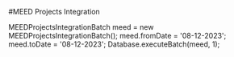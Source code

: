 #MEED Projects Integration

MEEDProjectsIntegrationBatch meed = new MEEDProjectsIntegrationBatch();
meed.fromDate = '08-12-2023';
meed.toDate = '08-12-2023';
Database.executeBatch(meed, 1);
